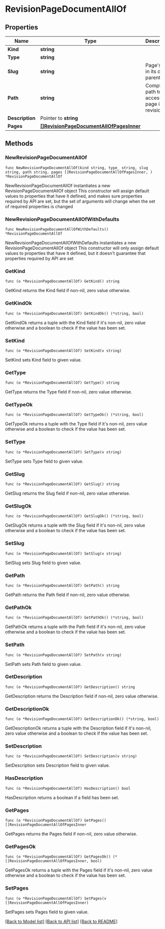 # RevisionPageDocumentAllOf

## Properties

Name | Type | Description | Notes
------------ | ------------- | ------------- | -------------
**Kind** | **string** |  | 
**Type** | **string** |  | 
**Slug** | **string** | Page&#39;s slug in its direct parent | 
**Path** | **string** | Complete path to access the page in the revision. | 
**Description** | Pointer to **string** |  | [optional] 
**Pages** | [**[]RevisionPageDocumentAllOfPagesInner**](RevisionPageDocumentAllOfPagesInner.md) |  | 

## Methods

### NewRevisionPageDocumentAllOf

`func NewRevisionPageDocumentAllOf(kind string, type_ string, slug string, path string, pages []RevisionPageDocumentAllOfPagesInner, ) *RevisionPageDocumentAllOf`

NewRevisionPageDocumentAllOf instantiates a new RevisionPageDocumentAllOf object
This constructor will assign default values to properties that have it defined,
and makes sure properties required by API are set, but the set of arguments
will change when the set of required properties is changed

### NewRevisionPageDocumentAllOfWithDefaults

`func NewRevisionPageDocumentAllOfWithDefaults() *RevisionPageDocumentAllOf`

NewRevisionPageDocumentAllOfWithDefaults instantiates a new RevisionPageDocumentAllOf object
This constructor will only assign default values to properties that have it defined,
but it doesn't guarantee that properties required by API are set

### GetKind

`func (o *RevisionPageDocumentAllOf) GetKind() string`

GetKind returns the Kind field if non-nil, zero value otherwise.

### GetKindOk

`func (o *RevisionPageDocumentAllOf) GetKindOk() (*string, bool)`

GetKindOk returns a tuple with the Kind field if it's non-nil, zero value otherwise
and a boolean to check if the value has been set.

### SetKind

`func (o *RevisionPageDocumentAllOf) SetKind(v string)`

SetKind sets Kind field to given value.


### GetType

`func (o *RevisionPageDocumentAllOf) GetType() string`

GetType returns the Type field if non-nil, zero value otherwise.

### GetTypeOk

`func (o *RevisionPageDocumentAllOf) GetTypeOk() (*string, bool)`

GetTypeOk returns a tuple with the Type field if it's non-nil, zero value otherwise
and a boolean to check if the value has been set.

### SetType

`func (o *RevisionPageDocumentAllOf) SetType(v string)`

SetType sets Type field to given value.


### GetSlug

`func (o *RevisionPageDocumentAllOf) GetSlug() string`

GetSlug returns the Slug field if non-nil, zero value otherwise.

### GetSlugOk

`func (o *RevisionPageDocumentAllOf) GetSlugOk() (*string, bool)`

GetSlugOk returns a tuple with the Slug field if it's non-nil, zero value otherwise
and a boolean to check if the value has been set.

### SetSlug

`func (o *RevisionPageDocumentAllOf) SetSlug(v string)`

SetSlug sets Slug field to given value.


### GetPath

`func (o *RevisionPageDocumentAllOf) GetPath() string`

GetPath returns the Path field if non-nil, zero value otherwise.

### GetPathOk

`func (o *RevisionPageDocumentAllOf) GetPathOk() (*string, bool)`

GetPathOk returns a tuple with the Path field if it's non-nil, zero value otherwise
and a boolean to check if the value has been set.

### SetPath

`func (o *RevisionPageDocumentAllOf) SetPath(v string)`

SetPath sets Path field to given value.


### GetDescription

`func (o *RevisionPageDocumentAllOf) GetDescription() string`

GetDescription returns the Description field if non-nil, zero value otherwise.

### GetDescriptionOk

`func (o *RevisionPageDocumentAllOf) GetDescriptionOk() (*string, bool)`

GetDescriptionOk returns a tuple with the Description field if it's non-nil, zero value otherwise
and a boolean to check if the value has been set.

### SetDescription

`func (o *RevisionPageDocumentAllOf) SetDescription(v string)`

SetDescription sets Description field to given value.

### HasDescription

`func (o *RevisionPageDocumentAllOf) HasDescription() bool`

HasDescription returns a boolean if a field has been set.

### GetPages

`func (o *RevisionPageDocumentAllOf) GetPages() []RevisionPageDocumentAllOfPagesInner`

GetPages returns the Pages field if non-nil, zero value otherwise.

### GetPagesOk

`func (o *RevisionPageDocumentAllOf) GetPagesOk() (*[]RevisionPageDocumentAllOfPagesInner, bool)`

GetPagesOk returns a tuple with the Pages field if it's non-nil, zero value otherwise
and a boolean to check if the value has been set.

### SetPages

`func (o *RevisionPageDocumentAllOf) SetPages(v []RevisionPageDocumentAllOfPagesInner)`

SetPages sets Pages field to given value.



[[Back to Model list]](../README.md#documentation-for-models) [[Back to API list]](../README.md#documentation-for-api-endpoints) [[Back to README]](../README.md)


